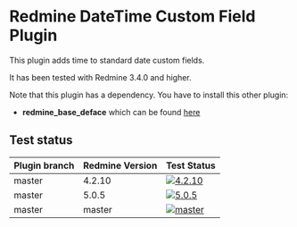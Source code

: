 Redmine DateTime Custom Field Plugin
======================

This plugin adds time to standard date custom fields.

It has been tested with Redmine 3.4.0 and higher.

Note that this plugin has a dependency. You have to install this other plugin:
* **redmine_base_deface** which can be found [here](https://github.com/jbbarth/redmine_base_deface)

## Test status

|Plugin branch| Redmine Version | Test Status       |
|-------------|-----------------|-------------------|
|master       | 4.2.10          | [![4.2.10][1]][5] |  
|master       | 5.0.5           | [![5.0.5][2]][5]  |
|master       | master          | [![master][4]][5] |

[1]: https://github.com/nanego/redmine_datetime_custom_field/actions/workflows/4_2_10.yml/badge.svg
[2]: https://github.com/nanego/redmine_datetime_custom_field/actions/workflows/5_0_5.yml/badge.svg
[4]: https://github.com/nanego/redmine_datetime_custom_field/actions/workflows/master.yml/badge.svg
[5]: https://github.com/nanego/redmine_datetime_custom_field/actions
